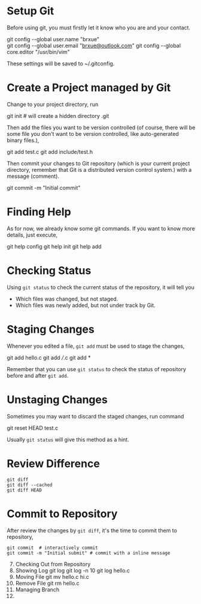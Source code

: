 # Setup Git

Before using git, you must firstly let it know who you are and your contact.

git config --global user.name "brxue"  
git config --global user.email "brxue@outlook.com"
git config --global core.editor "/usr/bin/vim"

These settings will be saved to ~/.gitconfig.

# Create a Project managed by Git

Change to your project directory, run

git init # will create a hidden directory .git

Then add the files you want to be version controlled (of course, there will be some file you don't want to be version controlled, like auto-generated binary files.),

git add test.c
git add include/test.h

Then commit your changes to Git repository (which is your current project directory, remember that Git is a distributed version control system.) with a message (comment).

git commit -m "Initial commit"

# Finding Help 

As for now, we already know some git commands. If you want to know more details, just execute,

git help config
git help init
git help add

# Checking Status

Using `git status` to check the current status of the repository, it will tell you
- Which files was changed, but not staged.
- Which files was newly added, but not under track by Git.

# Staging Changes

Whenever you edited a file, `git add` must be used to stage the changes,

git add hello.c
git add */*.c
git add *

Remember that you can use `git status` to check the status of repository before and after `git add`.

# Unstaging Changes

Sometimes you may want to discard the staged changes, run command

git reset HEAD test.c

Usually `git status` will give this method as a hint.

# Review Difference

    git diff
    git diff --cached
    git diff HEAD

# Commit to Repository

After review the changes by `git diff`, it's the time to commit them to repository,

    git commit  # interactively commit
    git commit -m "Initial submit" # commit with a inline message

7. Checking Out from Repository
8. Showing Log
    git log
    git log -n 10
    git log hello.c
9. Moving File
    git mv hello.c hi.c
10. Remove File
    git rm hello.c
6. Managing Branch
7. 
    
